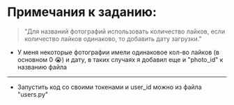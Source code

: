 # Примечания к заданию:
> "Для названий фотографий использовать количество лайков, если количество лайков одинаково, то добавить дату загрузки."
* У меня некоторые фотографии имели одинаковое кол-во лайков (в основном 0 😭) и дату, в таких случаях я добавил еще 
и "photo_id" к названию файла
---
* Запустить код со своими токенами и user_id можно из файла "users.py"